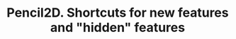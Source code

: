 ---
title: 'Pencil2D. Shortcuts for new features and "hidden" features'
redirect_to:
  - 'https://discuss.pencil2d.org/t/pencil2d-shortcuts-for-new-features-and-hidden-features/807'
---